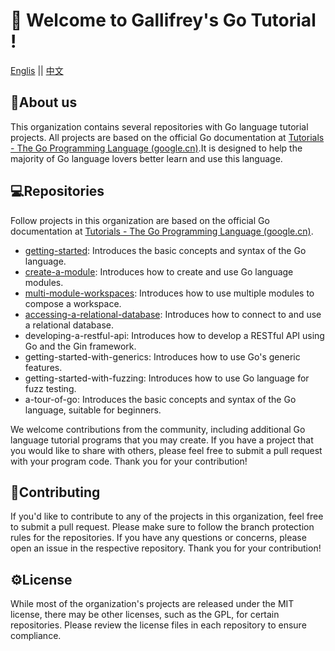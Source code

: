 # 👋 Welcome to Gallifrey's Go Tutorial !
[Englis](https://github.com/GallifreyGoTutoural/.github/tree/main/profile#readme) || [中文](https://github.com/GallifreyGoTutoural/.github/blob/main/%E8%BD%AE%E5%BB%93/README.md)
## 🧙About us
This organization contains several repositories with Go language tutorial projects. All projects are based on the official Go documentation at [Tutorials - The Go Programming Language (google.cn)](https://go.dev/doc/tutorial).It is designed to help the majority of Go language lovers better learn and use this language.

## 💻Repositories
Follow projects in this organization are based on the official Go documentation at [Tutorials - The Go Programming Language (google.cn)](https://golang.google.cn/doc/tutorial/).
- [getting-started](https://github.com/GallifreyGoTutoural/getting-started): Introduces the basic concepts and syntax of the Go language.
- [create-a-module](https://github.com/GallifreyGoTutoural/create-a-module): Introduces how to create and use Go language modules.
- [multi-module-workspaces](https://github.com/GallifreyGoTutoural/multi-module-workspaces): Introduces how to use multiple modules to compose a workspace.
- [accessing-a-relational-database](https://github.com/GallifreyGoTutoural/accessing-a-relational-database): Introduces how to connect to and use a relational database.
- developing-a-restful-api: Introduces how to develop a RESTful API using Go and the Gin framework.
- getting-started-with-generics: Introduces how to use Go's generic features.
- getting-started-with-fuzzing: Introduces how to use Go language for fuzz testing.
- a-tour-of-go: Introduces the basic concepts and syntax of the Go language, suitable for beginners.

We welcome contributions from the community, including additional Go language tutorial programs that you may create. If you have a project that you would like to share with others, please feel free to submit a pull request with your program code. Thank you for your contribution!

## 🌈Contributing
If you'd like to contribute to any of the projects in this organization, feel free to submit a pull request. Please make sure to follow the branch protection rules for the repositories. If you have any questions or concerns, please open an issue in the respective repository. Thank you for your contribution!

## ⚙️License
While most of the organization's projects are released under the MIT license, there may be other licenses, such as the GPL, for certain repositories. Please review the license files in each repository to ensure compliance.
